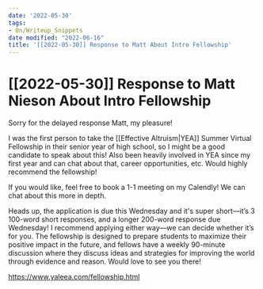 ```yaml
---
date: '2022-05-30'
tags:
- On/Writeup_Snippets
date modified: "2022-06-16"
title: '[[2022-05-30]] Response to Matt About Intro Fellowship'
---
```


# [[2022-05-30]] Response to Matt Nieson About Intro Fellowship
Sorry for the delayed response Matt, my pleasure!

I was the first person to take the [[Effective Altruism|YEA]] Summer Virtual Fellowship in their senior year of high school, so I might be a good candidate to speak about this! Also been heavily involved in YEA since my first year and can chat about that, career opportunities, etc. Would highly recommend the fellowship!

If you would like, feel free to book a 1-1 meeting on my Calendly! We can chat about this more in depth.

Heads up, the application is due this Wednesday and it's super short—it’s 3 100-word short responses, and a longer 200-word response due Wednesday! I recommend applying either way—we can decide whether it’s for you. The fellowship is designed to prepare students to maximize their positive impact in the future, and fellows have a weekly 90-minute discussion where they discuss ideas and strategies for improving the world through evidence and reason. Would love to see you there!

https://www.yaleea.com/fellowship.html
